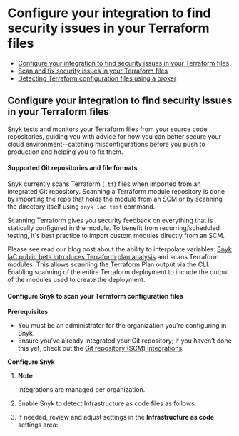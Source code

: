 # Configure your integration to find security issues in your Terraform files

* [ Configure your integration to find security issues in your Terraform files](/hc/en-us/articles/360011018938-Configure-your-integration-to-find-security-issues-in-your-Terraform-files)
* [ Scan and fix security issues in your Terraform files](/hc/en-us/articles/360010916577-Scan-and-fix-security-issues-in-your-Terraform-files)
* [ Detecting Terraform configuration files using a broker](/hc/en-us/articles/360011018778-Detecting-Terraform-configuration-files-using-a-broker)

##  Configure your integration to find security issues in your Terraform files

Snyk tests and monitors your Terraform files from your source code repositories, guiding you with advice for how you can better secure your cloud environment--catching misconfigurations before you push to production and helping you to fix them.

#### Supported Git repositories and file formats

Snyk currently scans Terraform \(`.tf`\) files when imported from an integrated Git repository. Scanning a Terraform module repository is done by importing the repo that holds the module from an SCM or by scanning the directory itself using `snyk iac test` command. 

Scanning Terraform gives you security feedback on everything that is statically configured in the module. To benefit from recurring/scheduled testing, it's best practice to import custom modules directly from an SCM.

Please see read our blog post about the ability to interpolate variables: [Snyk IaC public beta introduces Terraform plan analysis](https://snyk.io/blog/snyk-iac-public-beta-introduces-terraform-plan-analysis/) and scans Terraform modules. This allows scanning the Terraform Plan output via the CLI. Enabling scanning of the entire Terraform deployment to include the output of the modules used to create the deployment.

#### Configure Snyk to scan your Terraform configuration files

**Prerequisites**

* You must be an administrator for the organization you're configuring in Snyk.
* Ensure you’ve already integrated your Git repository; if you haven’t done this yet, check out the [Git repository \(SCM\) integrations](https://support.snyk.io/hc/en-us/sections/360001138098-Git-repository-SCM-integrations).

**Configure Snyk**

1. **Note**

   Integrations are managed per organization.

2. Enable Snyk to detect Infrastructure as code files as follows:
3. If needed, review and adjust settings in the **Infrastructure as code** settings area:

